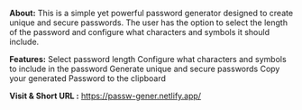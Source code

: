 **About:**
This is a simple yet powerful password generator designed to create unique and secure passwords. The user has the option to select the length of the password and configure what characters and symbols it should include.

**Features:**
Select password length Configure what characters and symbols to include in the password Generate unique and secure passwords Copy your generated Password to the clipboard

**Visit & Short URL :**
https://passw-gener.netlify.app/
